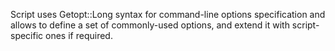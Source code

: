 Script uses Getopt::Long syntax for command-line options specification and allows to define a set of commonly-used options, and extend it with script-specific ones if required.